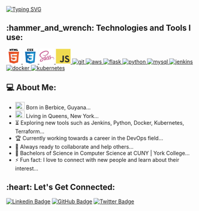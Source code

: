 [![Typing SVG](https://readme-typing-svg.herokuapp.com?color=%23F76565&size=45&center=true&vCenter=true&multiline=true&width=1500&height=300&lines=Hey+Everyone!+%F0%9F%91%8B;I'm+Ricardo+Deodutt+%F0%9F%98%8A;I+am+an+Infrastructure+Automation+Fellow+at+Kura+Labs+%F0%9F%92%BB;Thanks+for+stopping+by!+%E2%9C%8C%EF%B8%8F)](https://git.io/typing-svg)

<h2 align="left">:hammer_and_wrench: Technologies and Tools I use:</h2>

<p align="left">
    <a href="https://www.w3schools.com/html/" target="_blank">  <img
            src="https://raw.githubusercontent.com/devicons/devicon/master/icons/html5/html5-original-wordmark.svg"
            alt="html5" width="40" height="40" />  </a>
    <a href="https://www.w3schools.com/css/" target="_blank"> <img
            src="https://raw.githubusercontent.com/devicons/devicon/master/icons/css3/css3-original-wordmark.svg"
            alt="css3" width="40" height="40" />  </a>
    <a href="https://sass-lang.com" target="_blank"> <img
            src="https://raw.githubusercontent.com/devicons/devicon/master/icons/sass/sass-original.svg" alt="sass"
            width="40" height="40" /> </a>
    <a href="https://developer.mozilla.org/en-US/docs/Web/JavaScript" target="_blank">  <img
            src="https://raw.githubusercontent.com/devicons/devicon/master/icons/javascript/javascript-original.svg"
            alt="javascript" width="40" height="40" /> </a>
    <a href="https://git-scm.com/" target="_blank"> <img
            src="https://www.vectorlogo.zone/logos/git-scm/git-scm-icon.svg" alt="git" width="40" height="40" />  </a>
    <a href="https://aws.amazon.com/" target="_blank"> <img
            src="https://www.vectorlogo.zone/logos/amazon_aws/amazon_aws-icon.svg" alt="aws" width="40" height="40" />  </a>
    <a href="https://flask.palletsprojects.com/en/2.0.x/" target="_blank"> <img
            src="https://www.vectorlogo.zone/logos/pocoo_flask/pocoo_flask-icon.svg" alt="flask" width="40" height="40" />  </a>
    <a href="https://www.python.org/" target="_blank"> <img
            src="https://www.vectorlogo.zone/logos/python/python-icon.svg" alt="python" width="40" height="40" />  </a>
    <a href="https://www.mysql.com/" target="_blank"> <img
            src="https://www.vectorlogo.zone/logos/mysql/mysql-official.svg" alt="mysql" width="40" height="40" />  </a>
    <a href="https://www.jenkins.io/" target="_blank"> <img
            src="https://www.vectorlogo.zone/logos/jenkins/jenkins-icon.svg" alt="jenkins" width="40" height="40" />  </a>
    <a href="https://www.docker.com/" target="_blank"> <img
            src="https://www.vectorlogo.zone/logos/docker/docker-official.svg" alt="docker" width="40" height="40" />  </a>
    <a href="https://kubernetes.io/" target="_blank"> <img
            src="https://www.vectorlogo.zone/logos/kubernetes/kubernetes-icon.svg" alt="kubernetes" width="40" height="40" />  </a>
</p>

<h2 align="left">💻 About Me:</h2>

- <img src="https://icons.iconarchive.com/icons/wikipedia/flags/1024/GY-Guyana-Flag-icon.png" width="25" height="20"/> Born in Berbice, Guyana...
- <img src="https://miro.medium.com/max/800/0*qME_9ndLowgvyYPZ.jpeg" width="25" height="20"/> Living in Queens, New York...
- :hourglass_flowing_sand: Exploring new tools such as Jenkins, Python, Docker, Kubernetes, Terraform...
- :trophy: Currently working towards a career in the DevOps field...
- :rocket: Always ready to collaborate and help others...
- :school: Bachelors of Science in Computer Science at CUNY | York College...
- :zap: Fun fact: I love to connect with new people and learn about their interest...<br>

<h2 align="left">:heart: Let's Get Connected:</h2>

[![Linkedin
Badge](https://img.shields.io/badge/-Ricardo%20Deodutt-blue?style=flat-square&logo=Linkedin&logoColor=white&link=https://www.linkedin.com/in/rixardo/)](https://www.linkedin.com/in/rixardo/)
[![GitHub
Badge](https://img.shields.io/badge/-Deodutt-black?style=flat-square&logo=GitHub&logoColor=white&link=https://www.github.com/Deodutt)](https://www.github.com/Deodutt)
[![Twitter
Badge](https://img.shields.io/badge/-@RixardoDe-1ca0f1?style=flat-square&labelColor=1ca0f1&logo=twitter&logoColor=white&link=https://www.twitter.com/RixardoDe)](https://www.twitter.com/RixardoDe)
